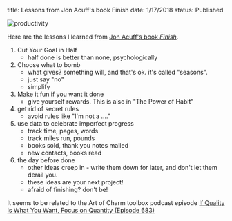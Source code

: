 title: Lessons from Jon Acuff's book Finish
date: 1/17/2018
status: Published


![productivity](images/plan-1725510_960_720.jpg)




Here are the lessons I learned from [Jon Acuff's book *Finish*](https://acuff.me/books/).

1. Cut Your Goal in Half
    - half done is better than none, psychologically
2. Choose what to bomb
    - what gives?  something will, and that's ok.  it's called "seasons".  
    - just say "no"
    - simplify
3. Make it fun if you want it done
    - give yourself rewards.  This is also in "The Power of Habit"
4. get rid of secret rules
    - avoid rules like "I'm not a ...."
5. use data to celebrate imperfect progress
    - track time, pages, words
    - track miles run, pounds
    - books sold, thank you notes mailed
    - new contacts, books read
6. the day before done
    - other ideas creep in - write them down for later, and don't let them derail you.
    - these ideas are your next project!
    - afraid of finishing?  don't be!

It seems to be related to the Art of Charm toolbox podcast episode [If Quality Is What You Want, Focus on Quantity (Episode 683)](https://theartofcharm.com/podcast-episodes/aoc-toolbox-quality-want-focus-quantity-episode-683/)
